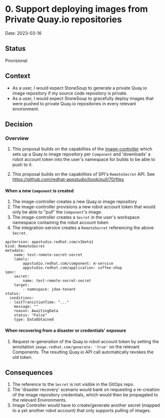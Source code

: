 # 0. Support deploying images from Private Quay.io repositories

Date: 2023-03-16

## Status

Provisional

## Context

* As a user, I would expect StoneSoup to generate a private Quay.io image repository if my source code repository is  private.
* As a user, I would expect StoneSoup to gracefully deploy images that were pushed to private Quay.io repositories in every relevant environment.


## Decision

### Overview

1. This proposal builds on the capabilties of the [image-controller](https://redhat-appstudio.github.io/book/book/image-controller.html) which sets up a Quay.io image repository per `Component` and 'downloads' a robot account token into the user's namespace for builds to be able to push to it.

2. This proposal builds on the capabilities of SPI's `RemoteSecret` API. See https://github.com/redhat-appstudio/book/pull/70/files


#### When a new `Component` is created

1. The image-controller creates a new Quay.io image repository
2. The image-controller provisions a new robot account token that would only be able to "pull" the `Component`'s image.
3. The image-controller creates a `Secret` in the user's workspace namespace containing the robot account token
4. The integration-service creates a `RemoteSecret` referencing the above `Secret`.

```
apiVersion: appstudio.redhat.com/v1beta1
kind: RemoteSecret
metadata:
    name: test-remote-secret-secret
    labels:
        appstudio.redhat.com/component: m-service
        appstudio.redhat.com/application: coffee-shop
spec:
    secret:
        name: test-remote-secret-secret
    target:
        - namespace: jdoe-tenant
status:
  conditions:
  - lastTransitionTime: "..."
    message: ""
    reason: AwaitingData
    status: "False"
    type: DataObtained
``` 


#### When recovering from a disaster or credentials' exposure

1. Request re-generation of the Quay.io robot account token by setting the annotation `image.redhat.com/generate: 'true'` on the relevant Components.
  The resulting Quay.io API call automatically revokes the old token.


## Consequences

1. The reference to the `Secret` is not visible in the GitOps repo.
2. The 'disaster recovery' scenario would bank on requesting a re-creation of the image repository credentials, which would then be propagated to the relevant Environments.
3. Image Controller would have to create/generate another secret (mapped to a yet another robot account) that only supports pulling of images. 
